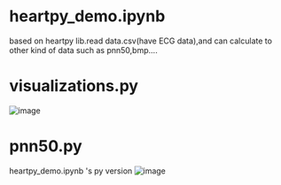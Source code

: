 
# heartpy_demo.ipynb  

based on heartpy lib.read data.csv(have ECG data),and can calculate to other kind of data such as pnn50,bmp....

# visualizations.py

![image](https://user-images.githubusercontent.com/26008298/133017426-0fa663fa-caf7-43e1-9571-218113fc665b.png)

# pnn50.py
heartpy_demo.ipynb 's py version
![image](https://user-images.githubusercontent.com/26008298/133017264-c5be5214-9ec3-4f4e-9ef2-2aa2446f1158.png)
